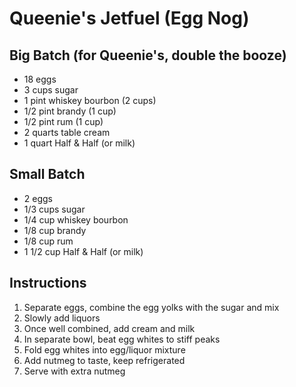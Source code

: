 # Queenie's Jetfuel (Egg Nog)

## Big Batch (for Queenie's, double the booze)
- 18 eggs
- 3 cups sugar
- 1 pint whiskey bourbon (2 cups)
- 1/2 pint brandy (1 cup)
- 1/2 pint rum (1 cup)
- 2 quarts table cream
- 1 quart Half & Half (or milk)

## Small Batch
- 2 eggs
- 1/3 cups sugar
- 1/4 cup whiskey bourbon
- 1/8 cup brandy
- 1/8 cup rum
- 1 1/2 cup Half & Half (or milk)

## Instructions
1. Separate eggs, combine the egg yolks with the sugar and mix
2. Slowly add liquors
3. Once well combined, add cream and milk
4. In separate bowl, beat egg whites to stiff peaks
5. Fold egg whites into egg/liquor mixture
6. Add nutmeg to taste, keep refrigerated
7. Serve with extra nutmeg